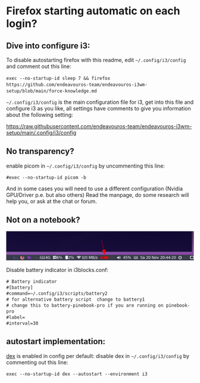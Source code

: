 # Firefox starting automatic on each login? 

## Dive into configure i3:

To disable autostarting firefox with this readme, edit `~/.config/i3/config` and comment out this line:

`exec --no-startup-id sleep 7 && firefox https://github.com/endeavouros-team/endeavouros-i3wm-setup/blob/main/force-knowledge.md`

`~/.config/i3/config` is the main configuration file for i3, get into this file and configure i3 as you like, all settings have comments to give you information about the following setting:

https://raw.githubusercontent.com/endeavouros-team/endeavouros-i3wm-setup/main/.config/i3/config

## No transparency? 

enable picom in `~/.config/i3/config` by uncommenting this line:

```
#exec --no-startup-id picom -b
```

And in some cases you will need to use a different configuration (Nvidia GPU/Driver p.e. but also others)
Read the manpage, do some research will help you, or ask at the chat or forum.

## Not on a notebook? 
![alt text](https://raw.githubusercontent.com/endeavouros-team/screenshots/master/battery-red-i3.png "no-battery?")

Disable battery indicator in i3blocks.conf:

```
# Battery indicator
#[battery]
#command=~/.config/i3/scripts/battery2
# for alternative battery script  change to battery1
# change this to battery-pinebook-pro if you are running on pinebook-pro
#label=
#interval=30
```

## autostart implementation:
[dex](https://github.com/jceb/dex) is enabled in config per default:
disable dex in `~/.config/i3/config` by commenting out this line:

```
exec --no-startup-id dex --autostart --environment i3
```
